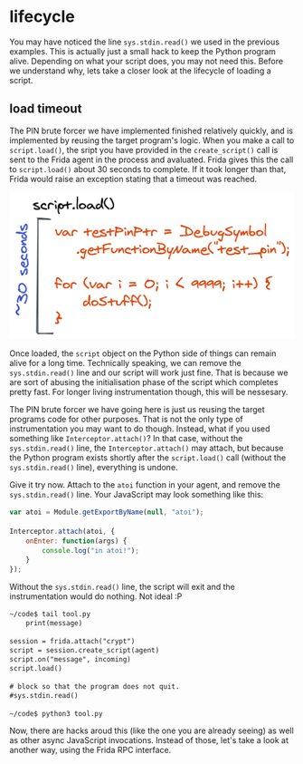 # lifecycle

You may have noticed the line `sys.stdin.read()` we used in the previous examples. This is actually just a small hack to keep the Python program alive. Depending on what your script does, you may not need this. Before we understand why, lets take a closer look at the lifecycle of loading a script.

## load timeout

The PIN brute forcer we have implemented finished relatively quickly, and is implemented by reusing the target program's logic. When you make a call to `script.load()`, the sript you have provided in the `create_script()` call is sent to the Frida agent in the process and avaluated. Frida gives this the call to `script.load()` about 30 seconds to complete. If it took longer than that, Frida would raise an exception stating that a timeout was reached.

![script-load-time](../_media/script-load-time.png)

Once loaded, the `script` object on the Python side of things can remain alive for a long time. Technically speaking, we can remove the `sys.stdin.read()` line and our script will work just fine. That is because we are sort of abusing the initialisation phase of the script which completes pretty fast. For longer living instrumentation though, this will be nessesary.

The PIN brute forcer we have going here is just us reusing the target programs code for other purposes. That is not the only type of instrumentation you may want to do though. Instead, what if you used something like `Interceptor.attach()`? In that case, without the `sys.stdin.read()` line, the `Interceptor.attach()` may attach, but because the Python program exists shortly after the `script.load()` call (without the `sys.stdin.read()` line), everything is undone.

Give it try now. Attach to the `atoi` function in your agent, and remove the `sys.stdin.read()` line. Your JavaScript may look something like this:

```javascript
var atoi = Module.getExportByName(null, "atoi");

Interceptor.attach(atoi, {
    onEnter: function(args) {
        console.log("in atoi!");
    }
});
```

Without the `sys.stdin.read()` line, the script will exit and the instrumentation would do nothing. Not ideal :P

```text
~/code$ tail tool.py
    print(message)

session = frida.attach("crypt")
script = session.create_script(agent)
script.on("message", incoming)
script.load()

# block so that the program does not quit.
#sys.stdin.read()

~/code$ python3 tool.py
```

Now, there are hacks aroud this (like the one you are already seeing) as well as other async JavaScript invocations. Instead of those, let's take a look at another way, using the Frida RPC interface.
